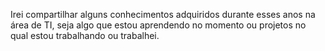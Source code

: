 Irei compartilhar alguns conhecimentos adquiridos durante esses anos na área de TI, seja algo que estou aprendendo no momento ou projetos no qual estou trabalhando ou trabalhei.
